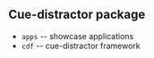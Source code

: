 Cue-distractor package
----------------------

- `apps` -- showcase applications
- `cdf` -- cue-distractor framework

